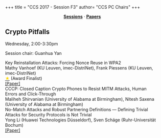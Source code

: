 +++
title = "CCS 2017 - Session F3"
author= "CCS PC Chairs"
+++
<center><a href="/sessions"><b>Sessions</b></a> &middot; <a href="/papers"><b>Papers</b></a></center>
<p>
<h2>Crypto Pitfalls</h2>Wednesday, 2:00-3:30pm<p>Session chair: Guanhua Yan<div class="bpaper"><span class="ptitle">Key Reinstallation Attacks: Forcing Nonce Reuse in WPA2</span></br><div class="pblock"><span class="author">Mathy&nbsp;Vanhoef</span> <span class="institution">(KU Leuven, imec-DistriNet)</span>, <span class="author">Frank&nbsp;Piessens</span> <span class="institution">(KU Leuven, imec-DistriNet)</span><br><div class="pextra"><a href="/finalists"><font color="#FFD700">&#9733;</font></a> (Award Finalist)<br><a href="https://papers.mathyvanhoef.com/ccs2017.pdf">[Paper]</a><br></div></div></div><div class="bpaper"><span class="ptitle">CCCP: Closed Caption Crypto Phones to Resist MITM Attacks, Human Errors and Click-Through</span></br><div class="pblock"><span class="author">Maliheh&nbsp;Shirvanian</span> <span class="institution">(University of Alabama at Birmingham)</span>, <span class="author">Nitesh&nbsp;Saxena</span> <span class="institution">(University of Alabama at Birmingham)</span><br><div class="pextra"></div></div></div><div class="bpaper"><span class="ptitle">No-Match Attacks and Robust Partnering Definitions &mdash; Defining Trivial Attacks for Security Protocols is Not Trivial</span></br><div class="pblock"><span class="author">Yong&nbsp;Li</span> <span class="institution">(Huawei Technologies D&uuml;sseldorf)</span>, <span class="author">Sven&nbsp;Sch&auml;ge</span> <span class="institution">(Ruhr-Universit&auml;t Bochum)</span><br><div class="pextra"><a href="https://eprint.iacr.org/2017/818">[Paper]</a><br></div></div></div>